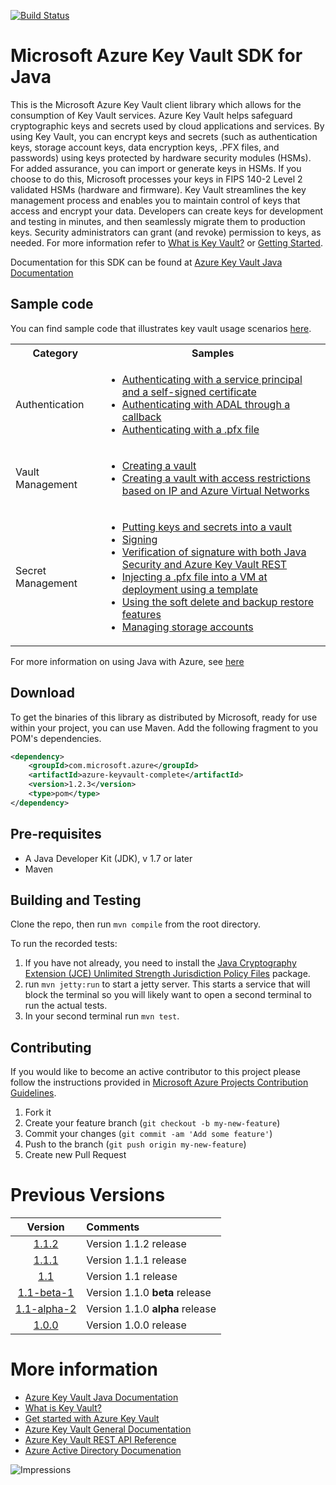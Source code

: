 [![Build Status](https://travis-ci.org/Azure/azure-keyvault-java.svg?branch=dev)](https://travis-ci.org/Azure/azure-keyvault-java)

# Microsoft Azure Key Vault SDK for Java

This is the Microsoft Azure Key Vault client library which allows for the consumption of Key Vault services. Azure Key Vault helps safeguard cryptographic keys and secrets used by cloud applications and services. By using Key Vault, you can encrypt keys and secrets (such as authentication keys, storage account keys, data encryption keys, .PFX files, and passwords) using keys protected by hardware security modules (HSMs). For added assurance, you can import or generate keys in HSMs. If you choose to do this, Microsoft processes your keys in FIPS 140-2 Level 2 validated HSMs (hardware and firmware).
Key Vault streamlines the key management process and enables you to maintain control of keys that access and encrypt your data. Developers can create keys for development and testing in minutes, and then seamlessly migrate them to production keys. Security administrators can grant (and revoke) permission to keys, as needed.
For more information refer to [What is Key Vault?](https://docs.microsoft.com/en-us/azure/key-vault/key-vault-whatis) or [Getting Started](https://docs.microsoft.com/en-us/azure/key-vault/key-vault-get-started).

Documentation for this SDK can be found at [Azure Key Vault Java Documentation](https://docs.microsoft.com/en-us/java/api/overview/azure/keyvault)

## Sample code
You can find sample code that illustrates key vault usage scenarios [here](https://azure.microsoft.com/en-us/resources/samples/?sort=0&service=key-vault&platform=java).

<table>
    <tr>
        <th>Category</th>
        <th>Samples</th>
    </tr>
    <tr>
        <td>Authentication</td>
        <td>
            <ul>
                <li>
                    <a href="https://github.com/Azure-Samples/key-vault-java-authentication">Authenticating with a service principal and a self-signed certificate</a>
                </li>
                <li>
                    <a href="https://github.com/Azure-Samples/key-vault-java-authentication">Authenticating with ADAL through a callback</a>
                </li>
                <li>
                     <a href="https://github.com/Azure-Samples/key-vault-java-certificate-authentication/">Authenticating with a .pfx file</a>
                </li>
            </ul>
        </td>
    </tr>
    <tr>
        <td>Vault Management</td>
        <td>
            <ul>
                <li>
                    <a href="https://github.com/Azure-Samples/key-vault-java-certificate-authentication/">Creating a vault</a>
                </li>
                <li>
                    <a href="https://github.com/Azure-Samples/key-vault-java-network-acl/">Creating a vault with access restrictions based on IP and Azure Virtual Networks</a>
                </li>
            </ul>
        </td>
    </tr>
    <tr>
        <td>Secret Management</td>
        <td>
            <ul>
                <li>
                    <a href="https://github.com/Azure-Samples/key-vault-java-certificate-authentication
">Putting keys and secrets into a vault</a>
                </li>
                <li>
                    <a href="https://github.com/Azure-Samples/key-vault-java-certificate-authentication/">Signing</a>
                </li>
                <li>
                    <a href="https://github.com/Azure-Samples/key-vault-java-certificate-authentication/">Verification of signature with both Java Security and Azure Key Vault REST</a>
                </li>
                <li>
                    <a href="https://github.com/Azure-Samples/key-vault-java-certificate-authentication/">Injecting a .pfx file into a VM at deployment using a template</a>
                </li>
                <li>
                    <a href="https://github.com/Azure-Samples/key-vault-java-recovery/">Using the soft delete and backup restore features</a>
                </li>
                <li>
                    <a href="https://github.com/Azure-Samples/key-vault-java-recovery/">Managing storage accounts</a>
                </li>
            </ul>
        </td>
    </tr>
</table>

For more information on using Java with Azure, see [here](https://azure.microsoft.com/en-us/develop/java/)

## Download

To get the binaries of this library as distributed by Microsoft, ready for use within your project, you can use Maven. Add the following fragment to you POM's dependencies.

[//]: # ({x-version-update-start;com.microsoft.azure:azure-keyvault-complete;current})
```xml
<dependency>
    <groupId>com.microsoft.azure</groupId>
    <artifactId>azure-keyvault-complete</artifactId>
    <version>1.2.3</version>
    <type>pom</type>
</dependency>
```
[//]: # ({x-version-update-end})

## Pre-requisites
- A Java Developer Kit (JDK), v 1.7 or later
- Maven

## Building and Testing

Clone the repo, then run `mvn compile` from the root directory.

To run the recorded tests:
1. If you have not already, you need to install the [Java Cryptography Extension (JCE) Unlimited Strength Jurisdiction Policy Files](http://www.oracle.com/technetwork/java/javase/downloads/jce8-download-2133166.html) package.
2. run `mvn jetty:run` to start a jetty server. This starts a service that will block the terminal so you will likely want to open a second terminal to run the actual tests.
3. In your second terminal run `mvn test`.

## Contributing

If you would like to become an active contributor to this project please follow the instructions provided in [Microsoft Azure Projects Contribution Guidelines](http://azure.github.io/guidelines.html).

1. Fork it
2. Create your feature branch (`git checkout -b my-new-feature`)
3. Commit your changes (`git commit -am 'Add some feature'`)
4. Push to the branch (`git push origin my-new-feature`)
5. Create new Pull Request

# Previous Versions

| Version | Comments |
| :-------: | :--------- |
| [1.1.2](https://github.com/Azure/azure-keyvault-java/tree/1.1.2)   | Version 1.1.2 release |
| [1.1.1](https://github.com/Azure/azure-keyvault-java/tree/1.1.1)   | Version 1.1.1 release |
| [1.1](https://github.com/Azure/azure-keyvault-java/tree/1.1)   | Version 1.1 release |
| [1.1-beta-1](https://github.com/Azure/azure-keyvault-java/tree/1.1-beta-1)   | Version 1.1.0 **beta** release |
| [1.1-alpha-2](https://github.com/Azure/azure-keyvault-java/tree/v1.1-alpha-2)   | Version 1.1.0 **alpha** release |
| [1.0.0](https://github.com/Azure/azure-keyvault-java/tree/v1.0.0)   | Version 1.0.0 release |

# More information
* [Azure Key Vault Java Documentation](https://docs.microsoft.com/en-us/java/api/overview/azure/keyvault)
* [What is Key Vault?](https://docs.microsoft.com/en-us/azure/key-vault/key-vault-whatis)
* [Get started with Azure Key Vault](https://docs.microsoft.com/en-us/azure/key-vault/key-vault-get-started)
* [Azure Key Vault General Documentation](https://docs.microsoft.com/en-us/azure/key-vault/)
* [Azure Key Vault REST API Reference](https://docs.microsoft.com/en-us/rest/api/keyvault/)
* [Azure Active Directory Documenation](https://docs.microsoft.com/en-us/azure/active-directory/)


![Impressions](https://azure-sdk-impressions.azurewebsites.net/api/impressions/azure-sdk-for-java%2Fkeyvault%2Fdata-plane%2FREADME.png)
